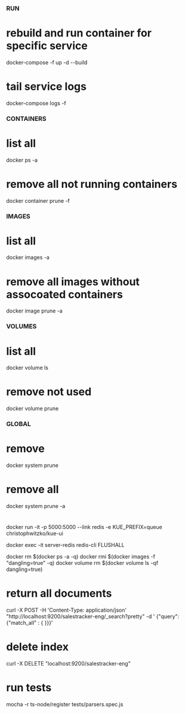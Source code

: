 ### RUN

# rebuild and run container for specific service
docker-compose -f <docker-compose-config-file> up -d --build <service-name>

# tail service logs
docker-compose logs -f <service-name>

### CONTAINERS

# list all
docker ps -a

# remove all not running containers 
docker container prune -f

### IMAGES

# list all
docker images -a 

# remove all images without assocoated containers 
docker image prune -a

### VOLUMES

# list all
docker volume ls

# remove not used
docker volume prune

### GLOBAL

# remove 
docker system prune

# remove all
docker system prune -a

# 
docker run -it -p 5000:5000 --link redis -e KUE_PREFIX=queue christophwitzko/kue-ui

docker exec -it server-redis redis-cli FLUSHALL




docker rm $(docker ps -a -q)
docker rmi $(docker images -f "dangling=true" -q)
docker volume rm $(docker volume ls -qf dangling=true)








# return all documents
curl -X POST -H 'Content-Type: application/json' "http://localhost:9200/salestracker-eng/_search?pretty" -d '
{"query": {"match_all" : { }}}'

# delete index
curl -X DELETE "localhost:9200/salestracker-eng"

# run tests
mocha -r ts-node/register tests/parsers.spec.js